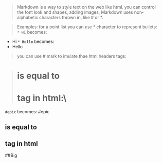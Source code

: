 >Markdown is a way to style text on the web like html. you can control the font look and shapes, adding images,
>Markdown uses non-alphabetic characters thrown in, like # or *.

>Examples:
>for a point list you can use * character to represent bullets:\
`* Hi` becomes:
* Hi
`* Hello` becomes:
* Hello

> you can use # mark to imulate thae html headers tags:

># is equal to <h1> tag in html:\
`#epic` becomes:
 #epic


## is equal to <h2> tag in html
##Big
